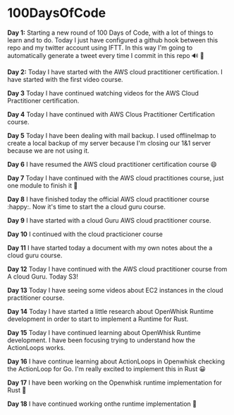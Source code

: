 # 100DaysOfCode

**Day 1:** Starting a new round of 100 Days of Code, with a lot of things to learn and to do. Today I just have configured a github hook between this repo and my twitter account using IFTT. In this way I'm going to automatically generate a tweet every time I commit in this repo :loud_sound: :rofl: 

**Day 2:** Today I have started with the AWS cloud practitioner certification. I have started with the first video course. 

**Day 3** Today I have continued watching videos for the AWS Cloud Practitioner certification.

**Day 4** Today I have continued with AWS Clous Practitioner Certification course.

**Day 5** Today I have been dealing with mail backup. I used offlineImap to create a local backup of my server because I'm closing our 1&1 server because we are not using it.

**Day 6** I have resumed the AWS cloud practitioner certification course :smile: 

**Day 7** Today I have continued with the AWS cloud practitiones course, just one module to finish it :rocket: 

**Day 8** I have finished today the official AWS cloud practitioner course :happy:. Now it's time to start the a cloud guru course. 

**Day 9** I have started with a cloud Guru AWS cloud practitioner course.

**Day 10** I continued with the cloud practicioner course

**Day 11** I have started today a document with my own notes about the a cloud guru course.  

**Day 12** Today I have continued with the AWS cloud practitioner course from A cloud Guru. Today S3!

**Day 13** Today I have seeing some videos about EC2 instances in the cloud practitioner course.  

**Day 14** Today I have started a little research about OpenWhisk Runtime development in order to start to implement a Runtime for Rust.

**Day 15** Today I have continued learning about OpenWhisk Runtime development. I have been focusing trying to understand how the ActionLoops works. 

**Day 16** I have continue learning about ActionLoops in Openwhisk checking the ActionLoop for Go. I'm really excited to implement this in Rust :grinning:

**Day 17** I have been working on the Openwhisk runtime implementation for Rust :tada:

**Day 18** I have continued working onthe runtime implementation :muscle: 

